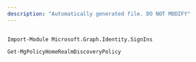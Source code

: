 ```yaml
---
description: "Automatically generated file. DO NOT MODIFY"
---
```


```powershellv1

Import-Module Microsoft.Graph.Identity.SignIns

Get-MgPolicyHomeRealmDiscoveryPolicy

```